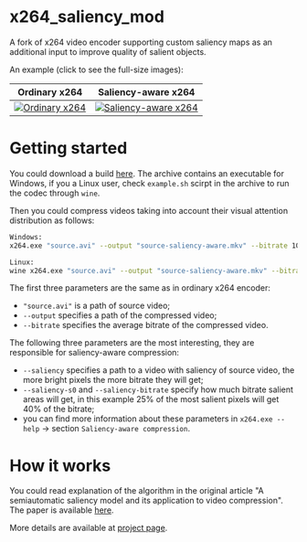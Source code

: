 # x264_saliency_mod
A fork of x264 video encoder supporting custom saliency maps as an additional input to improve quality of salient objects.

An example (click to see the full-size images):

| Ordinary x264 | Saliency-aware x264 |
|---------------|---------------------|
| [![Ordinary x264](http://compression.ru/video/savam/images/github/0003_015651_x264_crop.jpg)](http://compression.ru/video/savam/images/github/0003_015651_x264.png) | [![Saliency-aware x264](http://compression.ru/video/savam/images/github/0003_015651_proposed_crop.jpg)](http://compression.ru/video/savam/images/github/0003_015651_proposed.png) |

# Getting started
You could download a build [here](https://github.com/msu-video-group/x264_saliency_mod/releases). The archive contains an executable for Windows, if you a Linux user, check `example.sh` scirpt in the archive to run the codec through `wine`.

Then you could compress videos taking into account their visual attention distribution as follows:

```bash
Windows:
x264.exe "source.avi" --output "source-saliency-aware.mkv" --bitrate 1000 --saliency "saliency.avi" --saliency-s0 "75%%" --saliency-bitrate "40%%"

Linux:
wine x264.exe "source.avi" --output "source-saliency-aware.mkv" --bitrate 1000 --saliency "saliency.avi" --saliency-s0 75% --saliency-bitrate 40%
```

The first three parameters are the same as in ordinary x264 encoder:
* `"source.avi"` is a path of source video;
* `--output` specifies a path of the compressed video;
* `--bitrate` specifies the average bitrate of the compressed video.

The following three parameters are the most interesting, they are responsible for saliency-aware compression:
* `--saliency` specifies a path to a video with saliency of source video, the more bright pixels the more bitrate they will get;
* `--saliency-s0` and `--saliency-bitrate` specify how much bitrate salient areas will get, in this example 25% of the most salient pixels will get 40% of the bitrate;
* you can find more information about these parameters in `x264.exe --help` -> section `Saliency-aware compression`.

# How it works
You could read explanation of the algorithm in the original article "A semiautomatic saliency model and its application
to video compression".
The paper is available [here](http://compression.ru/video/savam/pdf/A_semiautomatic_saliency_model_and_its_application_to_video_compression_ICCP_2017_0.pdf).

More details are available at [project page](http://compression.ru/video/savam/#downloads).
